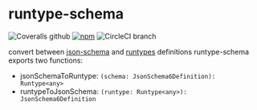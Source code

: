# runtype-schema

![Coveralls github](https://img.shields.io/coveralls/github/amonks/runtype-schema.svg?style=flat-square) [![npm](https://img.shields.io/npm/v/runtype-schema.svg?style=flat-square)](https://npmjs.com/package/runtype-schema) ![CircleCI branch](https://img.shields.io/circleci/project/github/amonks/runtype-schema/master.svg?style=flat-square)

convert between [json-schema](https://json-schema.org) and [runtypes](https://github.com/pelotom/runtypes) definitions
runtype-schema exports two functions:

- jsonSchemaToRuntype: `(schema: JsonSchema6Definition): Runtype<any>`
- runtypeToJsonSchema: `(runtype: Runtype<any>): JsonSchema6Definition`
